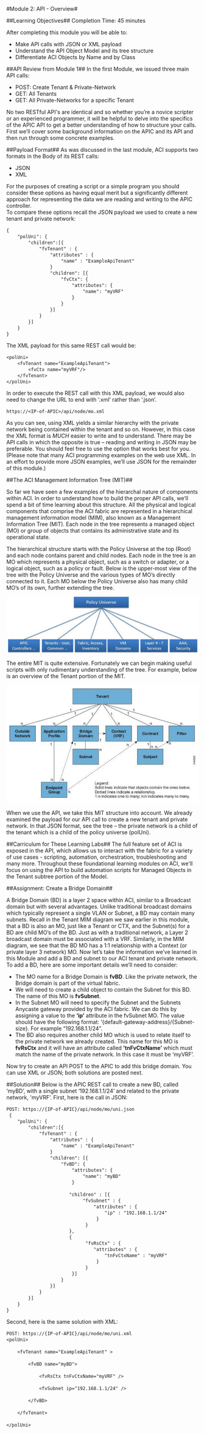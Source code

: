#Module 2: API - Overview#
	
##Learning Objectives##
Completion Time: 45 minutes

After completing this module you will be able to:
- Make API calls with JSON or XML payload 
- Understand the API Object Model and its tree structure
- Differentiate ACI Objects by Name and by Class

##API Review from Module 1##
In the first Module, we issued three main API calls:
- POST: Create Tenant & Private-Network
- GET: All Tenants
- GET: All Private-Networks for a specific Tenant

No two RESTful API's are identical and so whether you’re a novice scripter or an experienced programmer, it will be helpful to delve into the specifics of the APIC API to get a better understanding of how to structure your calls.  First we’ll cover some background information on the APIC and its API and then run through some concrete examples.

##Payload Format##
As was discussed in the last module, ACI supports two formats in the Body of its REST calls:
- JSON
- XML

For the purposes of creating a script or a simple program you should consider these options as having equal merit but a significantly different approach for representing the data we are reading and writing to the APIC controller.  
To compare these options recall the JSON payload we used to create a new tenant and private network:

```
{
	"polUni": {
      	"children":[{
          	"fvTenant" : {
              	"attributes" : {
                  	"name" : "ExampleApiTenant"
              	}
              	"children": [{
              		"fvCtx": {
                        "attributes": {
                            "name": "myVRF"
                        }
                    }
              	}]
          	}
      	}]
	}
}
```

The XML payload for this same REST call would be:

```
<polUni>
	<fvTenant name="ExampleApiTenant">
		<fvCtx name="myVRF"/>
	</fvTenant>
</polUni>
```

In order to execute the REST call with this XML payload, we would also need to change the URL to end with ‘.xml’ rather than ‘.json’.

```
https://<IP-of-APIC>/api/node/mo.xml
```

As you can see, using XML yields a similar hierarchy with the private network being contained within the tenant and so on.  However, in this case the XML format is *MUCH* easier to write and to understand.  There may be API calls in which the opposite is true – reading and writing in JSON may be preferable. You should feel free to use the option that works best for you.  (Please note that many ACI programming examples on the web use XML.  In an effort to provide more JSON examples, we’ll use JSON for the remainder of this module.) 	

##The ACI Management Information Tree (MIT)##

So far we have seen a few examples of the hierarchal nature of components within ACI.  In order to understand how to build the proper API calls, we’ll spend a bit of time learning about this structure.
All the physical and logical components that comprise the ACI fabric are represented in a hierarchical management information model (MIM), also known as a Management Information Tree (MIT). Each node in the tree represents a managed object (MO) or group of objects that contains its administrative state and its operational state.

The hierarchical structure starts with the Policy Universe at the top (Root) and each node contains parent and child nodes. Each node in the tree is an MO which represents a physical object, such as a switch or adapter, or a logical object, such as a policy or fault. 
Below is the upper-most view of the tree with the Policy Universe and the various types of MO’s directly connected to it. Each MO below the Policy Universe also has many child MO’s of its own, further extending the tree.

![Root Tree](https://github.com/bgosselin/ACI-Learning-Modules/blob/master/Foundation/Module%202%20-%20API%20Overview/Content/policyUniverse.png)

The entire MIT is quite extensive.  Fortunately we can begin making useful scripts with only rudimentary understanding of the tree. For example, below is an overview of the Tenant portion of the MIT. 

![Tenant Tree](https://github.com/bgosselin/ACI-Learning-Modules/blob/master/Foundation/Module%202%20-%20API%20Overview/Content/tenant.png)

When we use the API, we take this MIT structure into account.  We already examined the payload for our API call to create a new tenant and private network. In that JSON format, see the tree – the private network is a child of the tenant which is a child of the policy universe (polUni).

##Carriculum for These Learning Labs##
The full feature set of ACI is exposed in the API, which allows us to interact with the fabric for a variety of use cases - scripting, automation, orchestration, troubleshooting and many more.  Throughout these foundational learning modules on ACI, we'll focus on using the API to build automation scripts for Managed Objects in the Tenant subtree portion of the Model. 

##Assignment: Create a Bridge Domain##

A Bridge Domain (BD) is a layer 2 space within ACI, similar to a Broadcast domain but with several advantages.  Unlike traditional broadcast domains which typically represent a single VLAN or Subnet, a BD may contain many subnets.  Recall in the Tenant MIM diagram we saw earlier in this module, that a BD is also an MO, just like a Tenant or CTX, and the Subnet(s) for a BD are child MO’s of the BD.  Just as with a traditional network, a Layer 2 broadcast domain must be associated with a VRF.  Similarly, in the MIM diagram, we see that the BD MO has a 1:1 relationship with a Context (or private layer 3 network) MO.
Now let’s take the information we’ve learned in this Module and add a BD and subnet to our ACI tenant and private network. To add a BD, here are some important details we’ll need to consider:

- The MO name for a Bridge Domain is **fvBD**.  Like the private network, the Bridge domain is part of the virtual fabric.
- We will need to create a child object to contain the Subnet for this BD.  The name of this MO is **fvSubnet**.
- In the Subnet MO will need to specify the Subnet and the Subnets Anycaste gateway provided by the ACI fabric. We can do this by assigning a value to the **‘ip’** attribute in the fvSubnet MO.  The value should have the following format: ‘{default-gateway-address}/{Subnet-size}.  For example “192.168.1.1/24”.
- The BD also requires another child MO which is used to relate itself to the private network we already created.  This name for this MO is **fvRsCtx** and it will have an attribute called **’tnFvCtxName’** which must match the name of the private network.  In this case it must be ‘myVRF’.

Now try to create an API POST to the APIC to add this bridge domain.  You can use XML or JSON; both solutions are posted next.

##Solution##
Below is the APIC REST call to create a new BD, called ‘myBD’, with a single subnet ‘192.168.1.1/24’ and related to the private network, 'myVRF’. First, here is the call in JSON:

```
POST: https://{IP-of-APIC}/api/node/mo/uni.json 
 {
    "polUni": {
        "children":[{
            "fvTenant" : {
                "attributes" : {
                    "name" : "ExampleApiTenant"
                }
                "children": [{
                    "fvBD": {
                        "attributes": {
                            "name": "myBD"
                        }
                       
                       "children" : [{
                        	"fvSubnet" : {
                            	"attributes" : {
                                	"ip" : "192.168.1.1/24"
                                 }
                             }
                       },
                       {
                             "fvRsCtx" : {
                             	"attributes" : {
                                	"tnFvCtxName" : "myVRF"
                                 }
                             }                           
                        }]         
                    }
                }]
            }
        }]
    }
}
```

Second, here is the same solution with XML:

```
POST: https://{IP-of-APIC}/api/node/mo/uni.xml
<polUni>

	<fvTenant name="ExampleApiTenant" >

		<fvBD name="myBD">

			<fvRsCtx tnFvCtxName="myVRF" />

			<fvSubnet ip="192.168.1.1/24" />

		</fvBD>
 
	</fvTenant>
        
</polUni>
```